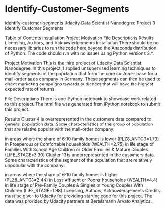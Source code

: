 # Identify-Customer-Segments

identify-customer-segments
Udacity Data Scientist Nanodegree Project 3 Identify Customer Segments

Table of Contents
Installation
Project Motivation
File Descriptions
Results
Licensing, Authors, and Acknowledgements
Installation
There should be no necessary libraries to run the code here beyond the Anaconda distribution of Python. The code should run with no issues using Python versions 3.*.

Project Motivation
This is the third project of Udacity Data Scientist Nanodegree. In this project, I applied unsupervised learning techniques to identify segments of the population that form the core customer base for a mail-order sales company in Germany. These segments can then be used to direct marketing campaigns towards audiences that will have the highest expected rate of returns.

File Descriptions
There is one iPython notebook to showcase work related to this project. The html file was generated from iPython notebook to submit this project.

Results
Cluster 4 is overrepresented in the customers data compared to general population data. Some characteristics of the group of population that are relative popular with the mail-order company:

in areas where the share of 6-10 family homes is lower (PLZ8_ANTG3=1.73)
in Prosperous or Comfortable households (WEALTH=2.75)
in life stage of Families With School Age Children or Older Families & Mature Couples (LIFE_STAGE=3.30)
Cluster 13 is underrepresented in the customers data. Some characteristics of the segment of the population that are relatively unpopular with the company:

in areas where the share of 6-10 family homes is higher (PLZ8_ANTG3=2.44)
in Less Affluent or Poorer households (WEALTH=4.4)
in life stage of Pre-Family Couples & Singles or Young Couples With Children (LIFE_STAGE=1.98)
Licensing, Authors, Acknowledgements
Credits must be given to Udacity for providing starting code for this project. The data was provided by Udacity partners at Bertelsmann Arvato Analytics.
